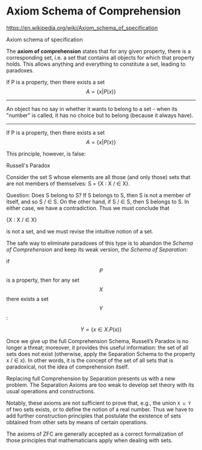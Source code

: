 # Axiom Schema of Comprehension

https://en.wikipedia.org/wiki/Axiom_schema_of_specification

Axiom schema of specification

The **axiom of comprehension** states that for any given property, there is a corresponding set, i.e. a set that contains all objects for which that property holds. This allows anything and everything to constitute a set, leading to paradoxes.


If P is a property, then there exists a set $$A = \{x | P(x)\}$$

---

An object has no say in whether it wants to belong to a set - when its "number" is called, it has no choice but to belong (because it always have).

---

If P is a property, then there exists a set $$A = \{x | P(x)\}$$

This principle, however, is false:

Russell's Paradox

Consider the set S whose elements are all those (and only those) sets that are not members of themselves: S = {X : X / ∈ X}.

Question: Does S belong to S? If S belongs to S, then S is not a member of
itself, and so S / ∈ S. On the other hand, if S / ∈ S, then S belongs to S. In
either case, we have a contradiction. Thus we must conclude that

{X : X / ∈ X}

is not a set, and we must revise the intuitive notion of a set.


The safe way to eliminate paradoxes of this type is to abandon the *Schema of Comprehension* and keep its weak version, *the Schema of Separation*: 

if $$P$$ is a property, then for any set $$X$$ there exists a set $$Y$$:

$$Y = \{x \in X . P(x)\}$$

Once we give up the full Comprehension Schema, Russell’s Paradox is no longer a threat; moreover, it provides this useful information: the set of all sets does not exist (otherwise, apply the Separation Schema to the property x / ∈ x). In other words, it is the concept of the set of all sets that is paradoxical, not the idea of comprehension itself.

Replacing full Comprehension by Separation presents us with a new problem. The Separation Axioms are too weak to develop set theory with its usual operations and constructions.

Notably, these axioms are not sufficient to prove that, e.g., the union `X ∪ Y` of two sets exists, or to define the notion of a real number. Thus we have to add further construction principles that postulate the existence of sets obtained from other sets by means of certain operations.

The axioms of ZFC are generally accepted as a correct formalization of those principles that mathematicians apply when dealing with sets.

